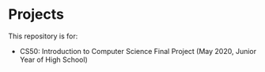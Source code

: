 # Projects
This repository is for:
- CS50: Introduction to Computer Science Final Project (May 2020, Junior Year of High School)

